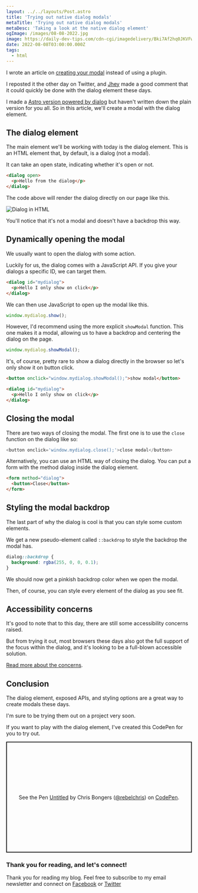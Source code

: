 ```yaml
---
layout: ../../layouts/Post.astro
title: 'Trying out native dialog modals'
metaTitle: 'Trying out native dialog modals'
metaDesc: 'Taking a look at the native dialog element'
ogImage: /images/08-08-2022.jpg
image: https://daily-dev-tips.com/cdn-cgi/imagedelivery/Bki7Af2hq0JKVFw1XYYMQg/509da15d-d403-4597-b722-b05d51082500
date: 2022-08-08T03:00:00.000Z
tags:
  - html
---
```


I wrote an article on [creating your modal](https://daily-dev-tips.com/posts/vanilla-javascript-modal-pop-up/) instead of using a plugin.

I reposted it the other day on Twitter, and [Jhey](https://twitter.com/jh3yy/status/1549693451033354241?s=20&t=uzoz7lR0NfpkxyjExJuZUw) made a good comment that it could quickly be done with the dialog element these days.

I made a [Astro version powered by dialog](https://daily-dev-tips.com/posts/reusable-modal-component-in-astro/) but haven't written down the plain version for you all.
So in this article, we'll create a modal with the dialog element.

## The dialog element

The main element we'll be working with today is the dialog element.
This is an HTML element that, by default, is a dialog (not a modal).

It can take an open state, indicating whether it's open or not.

```html
<dialog open>
  <p>Hello from the dialog</p>
</dialog>
```

The code above will render the dialog directly on our page like this.

![Dialog in HTML](https://cdn.hashnode.com/res/hashnode/image/upload/v1659074641491/UFGDYDvNs.png)

You'll notice that it's not a modal and doesn't have a backdrop this way.

## Dynamically opening the modal

We usually want to open the dialog with some action.

Luckily for us, the dialog comes with a JavaScript API.
If you give your dialogs a specific ID, we can target them.

```html
<dialog id="mydialog">
  <p>Hello I only show on click</p>
</dialog>
```

We can then use JavaScript to open up the modal like this.

```js
window.mydialog.show();
```

However, I'd recommend using the more explicit `showModal` function.
This one makes it a modal, allowing us to have a backdrop and centering the dialog on the page.

```js
window.mydialog.showModal();
```

It's, of course, pretty rare to show a dialog directly in the browser so let's only show it on button click.

```html
<button onclick="window.mydialog.showModal();">show modal</button>

<dialog id="mydialog">
  <p>Hello I only show on click</p>
</dialog>
```

## Closing the modal

There are two ways of closing the modal. The first one is to use the `close` function on the dialog like so:

```js
<button onclick='window.mydialog.close();'>close modal</button>
```

Alternatively, you can use an HTML way of closing the dialog.
You can put a form with the method dialog inside the dialog element.

```html
<form method="dialog">
  <button>Close</button>
</form>
```

## Styling the modal backdrop

The last part of why the dialog is cool is that you can style some custom elements.

We get a new pseudo-element called `::backdrop` to style the backdrop the modal has.

```css
dialog::backdrop {
  background: rgba(255, 0, 0, 0.1);
}
```

We should now get a pinkish backdrop color when we open the modal.

Then, of course, you can style every element of the dialog as you see fit.

## Accessibility concerns

It's good to note that to this day, there are still some accessibility concerns raised.

But from trying it out, most browsers these days also got the full support of the focus within the dialog, and it's looking to be a full-blown accessible solution.

[Read more about the concerns](https://www.scottohara.me/blog/2019/03/05/open-dialog.html).

## Conclusion

The dialog element, exposed APIs, and styling options are a great way to create modals these days.

I'm sure to be trying them out on a project very soon.

If you want to play with the dialog element, I've created this CodePen for you to try out.

<p class="codepen" data-height="300" data-default-tab="js,result" data-slug-hash="LYdOQYX" data-user="rebelchris" style="height: 300px; box-sizing: border-box; display: flex; align-items: center; justify-content: center; border: 2px solid; margin: 1em 0; padding: 1em;">
  <span>See the Pen <a href="https://codepen.io/rebelchris/pen/LYdOQYX">
  Untitled</a> by Chris Bongers (<a href="https://codepen.io/rebelchris">@rebelchris</a>)
  on <a href="https://codepen.io">CodePen</a>.</span>
</p>
<script async src="https://cpwebassets.codepen.io/assets/embed/ei.js"></script>

### Thank you for reading, and let's connect!

Thank you for reading my blog. Feel free to subscribe to my email newsletter and connect on [Facebook](https://www.facebook.com/DailyDevTipsBlog) or [Twitter](https://twitter.com/DailyDevTips1)
